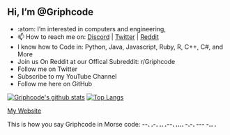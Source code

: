 Hi, I’m @Griphcode
-----
- :atom: I’m interested in computers and engineering,  
- 📫 How to reach me on: [Discord](https://dsc.gg/griphcode) | [Twitter](https://twitter.com/Griphcode) | [Reddit](https://www.reddit.com/user/Griffincode21)
- I know how to Code in: Python, Java, Javascript, Ruby, R, C++, C#, and More
- Join us On Reddit at our Offical Subreddit: r/Griphcode
- Follow me on Twitter 
- Subscribe to my YouTube Channel
- Follow me here on GitHub

[![Griphcode's github stats](https://github-readme-stats.vercel.app/api?username=Griphcode)](https://github.com/Griphcode/github-readme-stats) 
[![Top Langs](https://github-readme-stats.vercel.app/api/top-langs/?username=griphcode&layout=compact)](https://github.com/griphcode/github-readme-stats)

[My Website](https://griphcodes.wordpress.com/) 


This is how you say Griphcode in Morse code: **--. .-. .. .--. .... -.-. --- -.. .**
